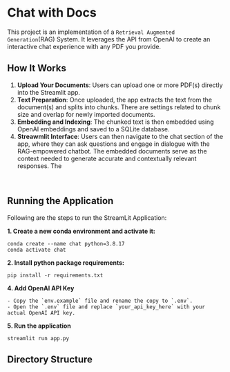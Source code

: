 # Chat with Docs

This project is an implementation of a `Retrieval Augmented Generation`(RAG) System. It leverages the API from OpenAI to create an interactive chat experience with any PDF you provide.  

## How It Works

1. **Upload Your Documents**: Users can upload one or more PDF(s) directly into the Streamlit app. 
2. **Text Preparation**: Once uploaded, the app extracts the text from the document(s) and splits into chunks. There are settings related to chunk size and overlap for newly imported documents. 
3. **Embedding and Indexing**: The chunked text is then embedded using OpenAI embeddings and saved to a SQLite database. 
4. **Streawmlit Interface**: Users can then navigate to the chat section of the app, where they can ask questions and engage in dialogue with the RAG-empowered chatbot. The embedded documents serve as the context needed to generate accurate and contextually relevant responses. The 

&nbsp;
## Running the Application 
Following are the steps to run the StreamLit Application: 

**1. Create a new conda environment and activate it:** 
```
conda create --name chat python=3.8.17
conda activate chat
```
**2. Install python package requirements:** 
```
pip install -r requirements.txt 
```
**4. Add OpenAI API Key**
```
- Copy the `env.example` file and rename the copy to `.env`.
- Open the `.env` file and replace `your_api_key_here` with your actual OpenAI API key.
```
**5. Run the application**
```
streamlit run app.py
```


## Directory Structure

```
